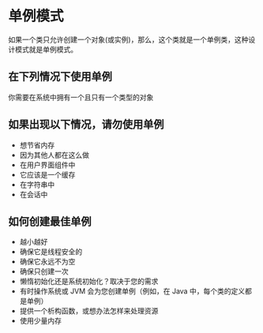 # 单例模式

如果一个类只允许创建一个对象(或实例)，那么，这个类就是一个单例类，这种设计模式就是单例模式。

## 在下列情况下使用单例

你需要在系统中拥有一个且只有一个类型的对象

## 如果出现以下情况，请勿使用单例

- 想节省内存
- 因为其他人都在这么做
- 在用户界面组件中
- 它应该是一个缓存
- 在字符串中
- 在会话中

## 如何创建最佳单例

- 越小越好
- 确保它是线程安全的
- 确保它永远不为空
- 确保只创建一次
- 懒惰初始化还是系统初始化？取决于您的需求
- 有时操作系统或 JVM 会为您创建单例（例如，在 Java 中，每个类的定义都是单例）
- 提供一个析构函数，或想办法怎样来处理资源
- 使用少量内存
